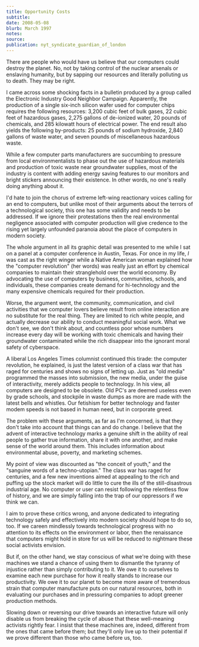 ```yaml
---
title: Opportunity Costs
subtitle:
date: 2008-05-08
blurb: March 1997
notes:
source:
publication: nyt_syndicate_guardian_of_london
---
```


There are people who would have us believe that our computers could destroy the planet. No, not by taking control of the nuclear arsenals or enslaving humanity, but by sapping our resources and literally polluting us to death. They may be right.

I came across some shocking facts in a bulletin produced by a group called the Electronic Industry Good Neighbor Campaign. Apparently, the production of a single six-inch silicon wafer used for computer chips requires the following resources: 3,200 cubic feet of bulk gases, 22 cubic feet of hazardous gases, 2,275 gallons of de-ionized water, 20 pounds of chemicals, and 285 kilowatt hours of electrical power. The end result also yields the following by-products: 25 pounds of sodium hydroxide, 2,840 gallons of waste water, and seven pounds of miscellaneous hazardous waste.

While a few computer parts manufacturers are succumbing to pressure from local environmentalists to phase out the use of hazardous materials and production of toxic waste near groundwater supplies, most of the industry is content with adding energy saving features to our monitors and bright stickers announcing their existence. In other words, no one's really doing anything about it.

I'd hate to join the chorus of extreme left-wing reactionary voices calling for an end to computers, but unlike most of their arguments about the terrors of a technological society, this one has some validity and needs to be addressed. If we ignore their protestations then the real environmental negligence associated with computer production will give credence to the rising yet largely unfounded paranoia about the place of computers in modern society.

The whole argument in all its graphic detail was presented to me while I sat on a panel at a computer conference in Austin, Texas. For once in my life, _I_ was cast as the right winger while a Native American woman explained how the "computer revolution" (her words) was really just an effort by chemical companies to maintain their stranglehold over the world economy. By advocating the use of computers by business, communities, schools, and individuals, these companies create demand for hi-technology and the many expensive chemicals required for their production.

Worse, the argument went, the community, communication, and civil activities that we computer lovers believe result from online interaction are no substitute for the real thing. They are limited to rich white people, and actually decrease our ability to conduct meaningful social work. What we don't see, we don't think about, and countless poor whose numbers increase every day will be working with toxic chemicals and having their groundwater contaminated while the rich disappear into the ignorant moral safety of cyberspace.

A liberal Los Angeles Times columnist continued this tirade: the computer revolution, he explained, is just the latest version of a class war that has raged for centuries and shows no signs of letting up. Just as "old media" programmed the masses into submission, the new media, under the guise of interactivity, merely addicts people to technology. In his view, all computers are designed to be obsolete. Old PC's are deemed useless even by grade schools, and stockpile in waste dumps as more are made with the latest bells and whistles. Our fetishism for better technology and faster modem speeds is not based in human need, but in corporate greed.

The problem with these arguments, as far as I'm concerned, is that they don't take into account that things can and do change. I believe that the advent of interactive technology marks a genuine shift in the ability of real people to gather true information, share it with one another, and make sense of the world around them. This includes information about environmental abuse, poverty, and marketing schemes.

My point of view was discounted as "the conceit of youth," and the "sanguine words of a techno-utopian." The class war has raged for centuries, and a few new inventions aimed at appealing to the rich and puffing up the stock market will do little to cure the ills of the still-disastrous industrial age. No computer or user can resist following the relentless flow of history, and we are simply falling into the trap of our oppressors if we think we can.

I aim to prove these critics wrong, and anyone dedicated to integrating technology safely and effectively into modern society should hope to do so, too. If we careen mindlessly towards technological progress with no attention to its effects on the environment or labor, then the renaissance that computers might hold in store for us will be reduced to nightmare these social activists envision.

But if, on the other hand, we stay conscious of what we're doing with these machines we stand a chance of using them to dismantle the tyranny of injustice rather than simply contributing to it. We owe it to ourselves to examine each new purchase for how it really stands to increase our productivity. We owe it to our planet to become more aware of tremendous strain that computer manufacture puts on our natural resources, both in evaluating our purchases and in pressuring companies to adopt greener production methods.

Slowing down or reversing our drive towards an interactive future will only disable us from breaking the cycle of abuse that these well-meaning activists rightly fear. I insist that these machines are, indeed, different from the ones that came before them; but they'll only live up to their potential if we prove different than those who came before us, too.
